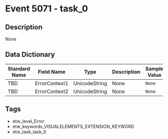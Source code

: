 # Event 5071 - task_0

## Description
None

## Data Dictionary
|Standard Name|Field Name|Type|Description|Sample Value|
|---|---|---|---|---|
|TBD|ErrorContext1|UnicodeString|None|`None`|
|TBD|ErrorContext2|UnicodeString|None|`None`|

## Tags
* etw_level_Error
* etw_keywords_VISUALELEMENTS_EXTENSION_KEYWORD
* etw_task_task_0